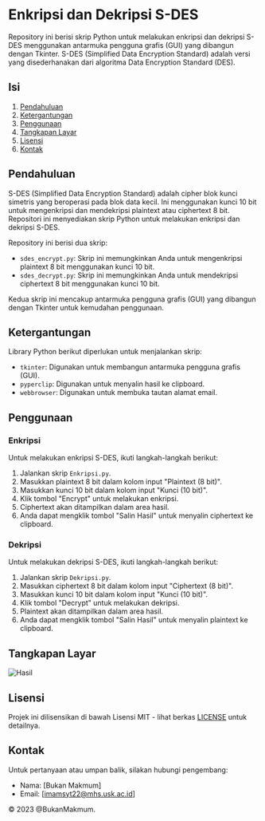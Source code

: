 # Enkripsi dan Dekripsi S-DES

Repository ini berisi skrip Python untuk melakukan enkripsi dan dekripsi S-DES menggunakan antarmuka pengguna grafis (GUI) yang dibangun dengan Tkinter. S-DES (Simplified Data Encryption Standard) adalah versi yang disederhanakan dari algoritma Data Encryption Standard (DES).

## Isi

1. [Pendahuluan](#pendahuluan)
2. [Ketergantungan](#ketergantungan)
3. [Penggunaan](#penggunaan)
4. [Tangkapan Layar](#tangkapan-layar)
5. [Lisensi](#lisensi)
6. [Kontak](#kontak)

## Pendahuluan

S-DES (Simplified Data Encryption Standard) adalah cipher blok kunci simetris yang beroperasi pada blok data kecil. Ini menggunakan kunci 10 bit untuk mengenkripsi dan mendekripsi plaintext atau ciphertext 8 bit. Repositori ini menyediakan skrip Python untuk melakukan enkripsi dan dekripsi S-DES.

Repository ini berisi dua skrip:
- `sdes_encrypt.py`: Skrip ini memungkinkan Anda untuk mengenkripsi plaintext 8 bit menggunakan kunci 10 bit.
- `sdes_decrypt.py`: Skrip ini memungkinkan Anda untuk mendekripsi ciphertext 8 bit menggunakan kunci 10 bit.

Kedua skrip ini mencakup antarmuka pengguna grafis (GUI) yang dibangun dengan Tkinter untuk kemudahan penggunaan.

## Ketergantungan

Library Python berikut diperlukan untuk menjalankan skrip:
- `tkinter`: Digunakan untuk membangun antarmuka pengguna grafis (GUI).
- `pyperclip`: Digunakan untuk menyalin hasil ke clipboard.
- `webbrowser`: Digunakan untuk membuka tautan alamat email.

## Penggunaan

### Enkripsi

Untuk melakukan enkripsi S-DES, ikuti langkah-langkah berikut:

1. Jalankan skrip `Enkripsi.py`.
2. Masukkan plaintext 8 bit dalam kolom input "Plaintext (8 bit)".
3. Masukkan kunci 10 bit dalam kolom input "Kunci (10 bit)".
4. Klik tombol "Encrypt" untuk melakukan enkripsi.
5. Ciphertext akan ditampilkan dalam area hasil.
6. Anda dapat mengklik tombol "Salin Hasil" untuk menyalin ciphertext ke clipboard.

### Dekripsi

Untuk melakukan dekripsi S-DES, ikuti langkah-langkah berikut:

1. Jalankan skrip `Dekripsi.py`.
2. Masukkan ciphertext 8 bit dalam kolom input "Ciphertext (8 bit)".
3. Masukkan kunci 10 bit dalam kolom input "Kunci (10 bit)".
4. Klik tombol "Decrypt" untuk melakukan dekripsi.
5. Plaintext akan ditampilkan dalam area hasil.
6. Anda dapat mengklik tombol "Salin Hasil" untuk menyalin plaintext ke clipboard.

## Tangkapan Layar

![Hasil](https://github.com/BukanMakmum/EnkripsiSimplifiedDES/assets/32379649/a46ae6f5-4259-47e7-9aba-d64888d26e12)

## Lisensi

Projek ini dilisensikan di bawah Lisensi MIT - lihat berkas [LICENSE](LICENSE) untuk detailnya.

## Kontak

Untuk pertanyaan atau umpan balik, silakan hubungi pengembang:
- Nama: [Bukan Makmum]
- Email: [imamsyt22@mhs.usk.ac.id]

© 2023 @BukanMakmum.

